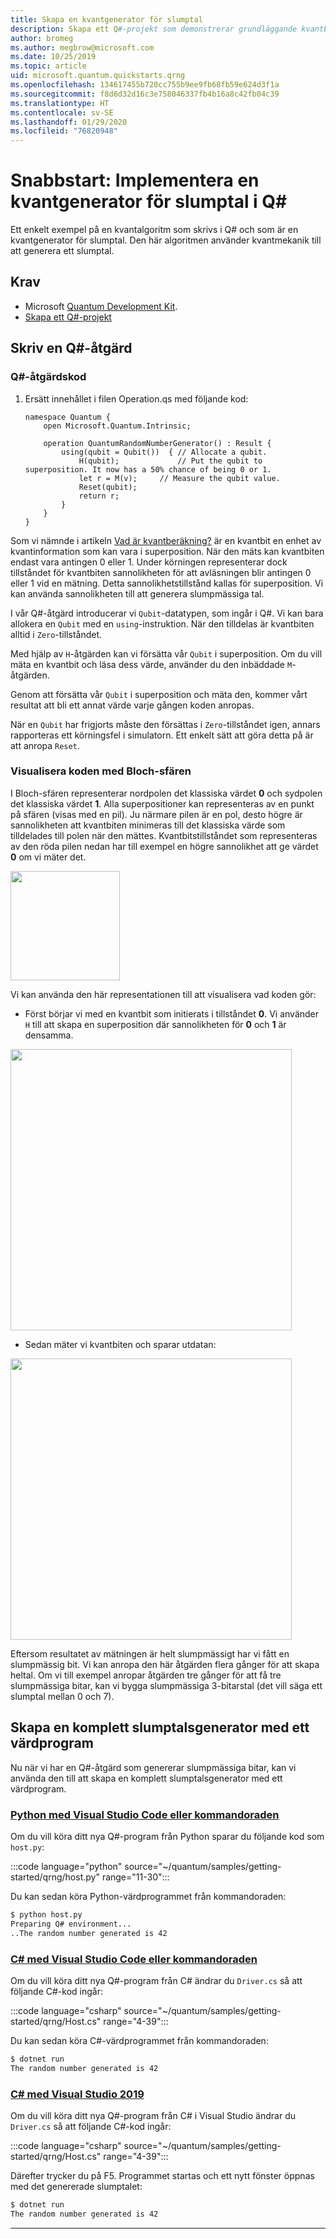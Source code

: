 ```yaml
---
title: Skapa en kvantgenerator för slumptal
description: Skapa ett Q#-projekt som demonstrerar grundläggande kvantbegrepp som t.ex. superposition genom att skapa en kvantgenerator för slumptal.
author: bromeg
ms.author: megbrow@microsoft.com
ms.date: 10/25/2019
ms.topic: article
uid: microsoft.quantum.quickstarts.qrng
ms.openlocfilehash: 134617455b720cc755b9ee9fb68fb59e624d3f1a
ms.sourcegitcommit: f8d6d32d16c3e758046337fb4b16a8c42fb04c39
ms.translationtype: HT
ms.contentlocale: sv-SE
ms.lasthandoff: 01/29/2020
ms.locfileid: "76820948"
---
```

# <a name="quickstart-implement-a-quantum-random-number-generator-in-q"></a>Snabbstart: Implementera en kvantgenerator för slumptal i Q#
Ett enkelt exempel på en kvantalgoritm som skrivs i Q# och som är en kvantgenerator för slumptal. Den här algoritmen använder kvantmekanik till att generera ett slumptal. 

## <a name="prerequisites"></a>Krav

- Microsoft [Quantum Development Kit](xref:microsoft.quantum.install).
- [Skapa ett Q#-projekt](xref:microsoft.quantum.howto.createproject)


## <a name="write-a-q-operation"></a>Skriv en Q#-åtgärd

### <a name="q-operation-code"></a>Q#-åtgärdskod

1. Ersätt innehållet i filen Operation.qs med följande kod:

    ```qsharp
    namespace Quantum {
        open Microsoft.Quantum.Intrinsic;

        operation QuantumRandomNumberGenerator() : Result {
            using(qubit = Qubit())  { // Allocate a qubit.
                H(qubit);             // Put the qubit to superposition. It now has a 50% chance of being 0 or 1.
                let r = M(v);     // Measure the qubit value.
                Reset(qubit);
                return r;
            }
        }
    }
    ```

Som vi nämnde i artikeln [Vad är kvantberäkning?](xref:microsoft.quantum.overview.what) är en kvantbit en enhet av kvantinformation som kan vara i superposition. När den mäts kan kvantbiten endast vara antingen 0 eller 1. Under körningen representerar dock tillståndet för kvantbiten sannolikheten för att avläsningen blir antingen 0 eller 1 vid en mätning. Detta sannolikhetstillstånd kallas för superposition. Vi kan använda sannolikheten till att generera slumpmässiga tal.

I vår Q#-åtgärd introducerar vi `Qubit`-datatypen, som ingår i Q#. Vi kan bara allokera en `Qubit` med en `using`-instruktion. När den tilldelas är kvantbiten alltid  i `Zero`-tillståndet. 

Med hjälp av `H`-åtgärden kan vi försätta vår `Qubit` i superposition. Om du vill mäta en kvantbit och läsa dess värde, använder du den inbäddade `M`-åtgärden.

Genom att försätta vår `Qubit` i superposition och mäta den, kommer vårt resultat att bli ett annat värde varje gången koden anropas. 

När en `Qubit` har frigjorts måste den försättas i `Zero`-tillståndet igen, annars rapporteras ett körningsfel i simulatorn. Ett enkelt sätt att göra detta på är att anropa `Reset`.

### <a name="visualizing-the-code-with-the-bloch-sphere"></a>Visualisera koden med Bloch-sfären

I Bloch-sfären representerar nordpolen det klassiska värdet **0** och sydpolen det klassiska värdet **1**. Alla superpositioner kan representeras av en punkt på sfären (visas med en pil). Ju närmare pilen är en pol, desto högre är sannolikheten att kvantbiten minimeras till det klassiska värde som tilldelades till polen när den mättes. Kvantbitstillståndet som representeras av den röda pilen nedan har till exempel en högre sannolikhet att ge värdet **0** om vi mäter det.

<img src="~/media/qrng-Bloch.png" width="175">

Vi kan använda den här representationen till att visualisera vad koden gör:

* Först börjar vi med en kvantbit som initierats i tillståndet **0**. Vi använder `H` till att skapa en superposition där sannolikheten för **0** och **1** är densamma.

<img src="~/media/qrng-H.png" width="450">

* Sedan mäter vi kvantbiten och sparar utdatan:

<img src="~/media/qrng-meas.png" width="450">

Eftersom resultatet av mätningen är helt slumpmässigt har vi fått en slumpmässig bit. Vi kan anropa den här åtgärden flera gånger för att skapa heltal. Om vi till exempel anropar åtgärden tre gånger för att få tre slumpmässiga bitar, kan vi bygga slumpmässiga 3-bitarstal (det vill säga ett slumptal mellan 0 och 7).

## <a name="creating-a-complete-random-number-generator-using-a-host-program"></a>Skapa en komplett slumptalsgenerator med ett värdprogram

Nu när vi har en Q#-åtgärd som genererar slumpmässiga bitar, kan vi använda den till att skapa en komplett slumptalsgenerator med ett värdprogram.

 ### <a name="python-with-visual-studio-code-or-the-command-linetabtabid-python"></a>[Python med Visual Studio Code eller kommandoraden](#tab/tabid-python)
 
 Om du vill köra ditt nya Q#-program från Python sparar du följande kod som `host.py`:
 
:::code language="python" source="~/quantum/samples/getting-started/qrng/host.py" range="11-30":::

 Du kan sedan köra Python-värdprogrammet från kommandoraden:
 ```bash
 $ python host.py
 Preparing Q# environment...
 ..The random number generated is 42
 ```
 ### <a name="c-with-visual-studio-code-or-the-command-linetabtabid-csharp"></a>[C# med Visual Studio Code eller kommandoraden](#tab/tabid-csharp)
 
 Om du vill köra ditt nya Q#-program från C# ändrar du `Driver.cs` så att följande C#-kod ingår:
 
 :::code language="csharp" source="~/quantum/samples/getting-started/qrng/Host.cs" range="4-39":::
 
 Du kan sedan köra C#-värdprogrammet från kommandoraden:
 
 ```bash
 $ dotnet run
 The random number generated is 42
 ```

 ### <a name="c-with-visual-studio-2019tabtabid-vs2019"></a>[C# med Visual Studio 2019](#tab/tabid-vs2019)

 Om du vill köra ditt nya Q#-program från C# i Visual Studio ändrar du `Driver.cs` så att följande C#-kod ingår:

 :::code language="csharp" source="~/quantum/samples/getting-started/qrng/Host.cs" range="4-39":::

 Därefter trycker du på F5. Programmet startas och ett nytt fönster öppnas med det genererade slumptalet: 

 ```bash
 $ dotnet run
 The random number generated is 42
 ```
 ***
